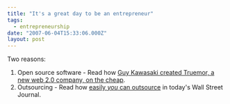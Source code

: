 ```yaml
---
title: "It's a great day to be an entrepreneur"
tags:
  - entrepreneurship
date: "2007-06-04T15:33:06.000Z"
layout: post
---
```


Two reasons:  

  
1. Open source software - Read how [Guy Kawasaki created Truemor, a new web 2.0 company, on the cheap][0].  
2. Outsourcing - Read how [easily _you_ can outsource][1] in today's Wall Street Journal.  


[0]: http://blog.guykawasaki.com/2007/06/by_the_numbers_.html
[1]: http://online.wsj.com/article/SB118073815238422013.html?mod=blogs